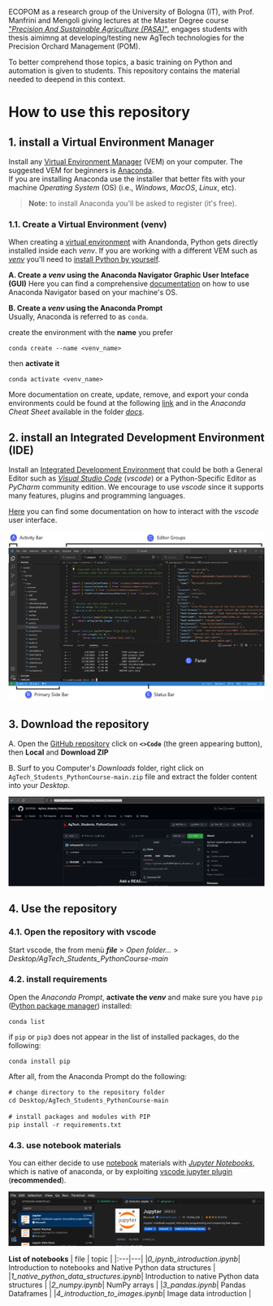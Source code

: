 ECOPOM as a research group of the University of Bologna (IT), with Prof. Manfrini and Mengoli giving lectures at the Master Degree course ["*Precision And Sustainable Agriculture (PASA)*"](https://corsi.unibo.it/2cycle/PreciseSustainableAgriculture), engages students with thesis aimimng at developing/testing new AgTech technologies for the Precision Orchard Management (POM).

To better comprehend those topics, a basic training on Python and automation is given to students. This repository contains the material needed to deepend in this context.

# How to use this repository

## 1. install a Virtual Environment Manager
Install any [Virtual Environment Manager](https://dev.to/bowmanjd/python-tools-for-managing-virtual-environments-3bko) (VEM) on your computer. The suggested VEM for beginners is [Anaconda](https://docs.anaconda.com/free/anaconda/install/).\
If you are installing Anaconda use the installer that better fits with your machine *Operating System* (OS) (i.e., *Windows*, *MacOS*, *Linux*, etc).

> **Note:** to install Anaconda you'll be asked to register (it's free).

### 1.1. Create a Virtual Environment (venv)
When creating a [virtual environment](https://realpython.com/python-virtual-environments-a-primer/) with Anandonda, Python gets directly installed inside each *venv*. If you are working with a different VEM such as [*venv*](https://dev.to/bowmanjd/python-tools-for-managing-virtual-environments-3bko#virtualenv) you'll need to [install Python by yourself](https://www.datacamp.com/blog/how-to-install-python).

**A. Create a *venv* using the Anaconda Navigator Graphic User Inteface (GUI)**
Here you can find a comprehensive [documentation](https://docs.anaconda.com/free/navigator/getting-started/) on how to use Anaconda Navigator based on your machine's OS.

**B. Create a *venv* using the Anaconda Prompt**\
Usually, Anaconda is referred to as `conda`.

create the environment with the **name** you prefer

    conda create --name <venv_name>

then **activate it**

    conda activate <venv_name>

More documentation on create, update, remove, and export your conda environments could be found at the following [link](https://conda.io/projects/conda/en/latest/user-guide/tasks/manage-environments.html) and in the *Anaconda Cheat Sheet* available in the folder [*docs*](docs/anaconda_CheatSheet/conda-24.4.0.pdf).


## 2. install an Integrated Development Environment (IDE)
Install an [Integrated Development Environment](https://realpython.com/python-ides-code-editors-guide/) that could be both a General Editor such as [*Visual Studio Code*](https://code.visualstudio.com/download) (*vscode*) or a Python-Specific Editor as *PyCharm* community edition. We encourage to use *vscode* since it supports many features, plugins and programming languages.

[Here](https://code.visualstudio.com/docs/getstarted/userinterface) you can find some documentation on how to interact with the *vscode* user interface.

![interface](docs/.readme_images/vscode-interface.png)


## 3. Download the repository
A. Open the [GitHub repository](https://github.com/ECOPOM/AgTech_Students_PythonCourse) click on **`<>Code`** (the green appearing button), then **Local** and **Download ZIP**

B. Surf to you Computer's *Downloads* folder, right click on `AgTech_Students_PythonCourse-main.zip` file and extract the folder content into your *Desktop*.

![github-repo](docs/.readme_images/github-code-zip.png)


## 4. Use the repository
### 4.1. Open the repository with vscode
Start vscode, the from menù ***file*** > *Open folder...* > *Desktop/AgTech_Students_PythonCourse-main*

### 4.2. install requirements
Open the *Anaconda Prompt*, **activate the *venv*** and make sure you have `pip` ([Python package manager](https://www.w3schools.com/python/python_pip.asp)) installed:

    conda list

if `pip` or `pip3` does not appear in the list of installed packages, do the following:

    conda install pip


After all, from the Anaconda Prompt do the following:

    # change directory to the repository folder
    cd Desktop/AgTech_Students_PythonCourse-main

    # install packages and modules with PIP
    pip install -r requirements.txt

### 4.3. use notebook materials

You can either decide to use [notebook](https://realpython.com/jupyter-notebook-introduction/) materials with [*Jupyter Notebooks*](https://jupyter.org/), which is native of anaconda, or by exploiting [vscode jupyter plugin](https://code.visualstudio.com/docs/datascience/jupyter-notebooks) (**recommended**).

![jupyer-plugin](docs/.readme_images/jupyter-plugin.png)


**List of notebooks**
| file | topic |
|:---|---|
|*0_ipynb_introduction.ipynb*| Introduction to notebooks and Native Python data structures |
|*1_native_python_data_structures.ipynb*| Introduction to native Python data structures |
|*2_numpy.ipynb*| NumPy arrays |
|*3_pandas.ipynb*| Pandas Dataframes |
|*4_introduction_to_images.ipynb*| Image data introduction |

